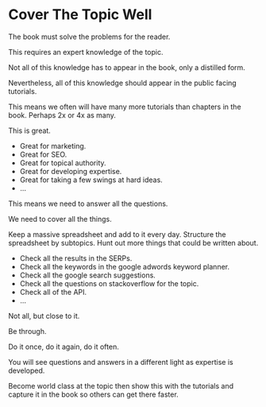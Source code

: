 # Cover The Topic Well

The book must solve the problems for the reader.

This requires an expert knowledge of the topic.

Not all of this knowledge has to appear in the book, only a distilled form.

Nevertheless, all of this knowledge should appear in the public facing tutorials.

This means we often will have many more tutorials than chapters in the book. Perhaps 2x or 4x as many.

This is great.

* Great for marketing.
* Great for SEO.
* Great for topical authority.
* Great for developing expertise.
* Great for taking a few swings at hard ideas.
* ...

This means we need to answer all the questions.

We need to cover all the things.

Keep a massive spreadsheet and add to it every day.
Structure the spreadsheet by subtopics.
Hunt out more things that could be written about.

* Check all the results in the SERPs.
* Check all the keywords in the google adwords keyword planner.
* Check all the google search suggestions.
* Check all the questions on stackoverflow for the topic.
* Check all of the API.
* ...

Not all, but close to it.

Be through.

Do it once, do it again, do it often.

You will see questions and answers in a different light as expertise is developed.

Become world class at the topic then show this with the tutorials and capture it in the book so others can get there faster.


